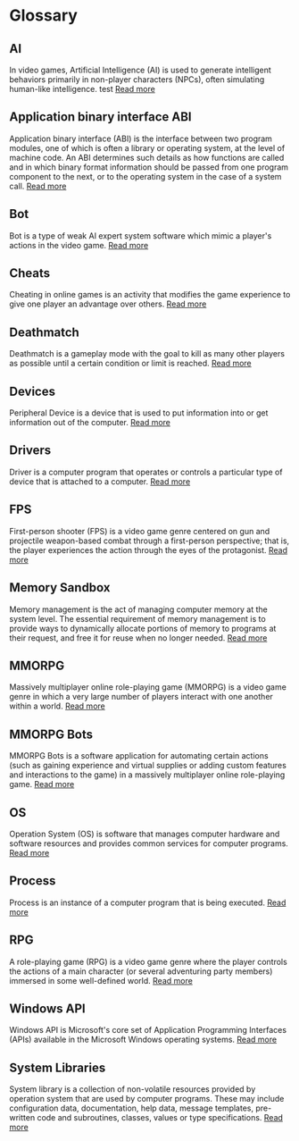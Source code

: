 # Glossary

## AI

In video games, Artificial Intelligence (AI) is used to generate intelligent behaviors primarily in non-player characters (NPCs), often simulating human-like intelligence.
test <a href="https://en.wikipedia.org/wiki/Artificial_intelligence_%28video_games%29">Read more</a>

## Application binary interface ABI

Application binary interface (ABI) is the interface between two program modules, one of which is often a library or operating system, at the level of machine code. An ABI determines such details as how functions are called and in which binary format information should be passed from one program component to the next, or to the operating system in the case of a system call. <a href="https://en.wikipedia.org/wiki/Application_binary_interface">Read more</a>

## Bot

Bot is a type of weak AI expert system software which mimic a player's actions in the video game. <a href="https://en.wikipedia.org/wiki/Video_game_bot">Read more</a>

## Cheats

Cheating in online games is an activity that modifies the game experience to give one player an advantage over others. <a href="https://en.wikipedia.org/wiki/Cheating_in_online_games">Read more</a>

## Deathmatch

Deathmatch is a gameplay mode with the goal to kill as many other players as possible until a certain condition or limit is reached. <a href="https://en.wikipedia.org/wiki/Deathmatch">Read more</a>

## Devices

Peripheral Device is a device that is used to put information into or get information out of the computer. <a href="https://en.wikipedia.org/wiki/Peripheral">Read more</a>

## Drivers

Driver is a computer program that operates or controls a particular type of device that is attached to a computer. <a href="https://en.wikipedia.org/wiki/Device_driver">Read more</a>

## FPS

First-person shooter (FPS) is a video game genre centered on gun and projectile weapon-based combat through a first-person perspective; that is, the player experiences the action through the eyes of the protagonist. <a href="https://en.wikipedia.org/wiki/First-person_shooter">Read more</a>

## Memory Sandbox

Memory management is the act of managing computer memory at the system level. The essential requirement of memory management is to provide ways to dynamically allocate portions of memory to programs at their request, and free it for reuse when no longer needed. <a href="http://duartes.org/gustavo/blog/post/anatomy-of-a-program-in-memory">Read more</a>

## MMORPG

Massively multiplayer online role-playing game (MMORPG) is a video game genre in which a very large number of players interact with one another within a world. <a href="https://en.wikipedia.org/wiki/Massively_multiplayer_online_role-playing_game">Read more</a>

## MMORPG Bots

MMORPG Bots is a software application for automating certain actions (such as gaining experience and virtual supplies or adding custom features and interactions to the game) in a massively multiplayer online role-playing game. <a href="https://en.wikipedia.org/wiki/MMORPG_bots">Read more</a>

## OS

Operation System (OS) is software that manages computer hardware and software resources and provides common services for computer programs. <a href="https://en.wikipedia.org/wiki/Operating_system">Read more</a>

## Process

Process is an instance of a computer program that is being executed. <a href="https://en.wikipedia.org/wiki/Process_%28computing%29">Read more</a>

## RPG

A role-playing game (RPG) is a video game genre where the player controls the actions of a main character (or several adventuring party members) immersed in some well-defined world. <a href="https://en.wikipedia.org/wiki/Role-playing_video_game">Read more</a>

## Windows API

Windows API is Microsoft's core set of Application Programming Interfaces (APIs) available in the Microsoft Windows operating systems. <a href="https://en.wikipedia.org/wiki/Windows_API">Read more</a>

## System Libraries

System library is a collection of non-volatile resources provided by operation system that are used by computer programs. These may include configuration data, documentation, help data, message templates, pre-written code and subroutines, classes, values or type specifications. <a href="https://en.wikipedia.org/wiki/Library_(computing)">Read more</a>